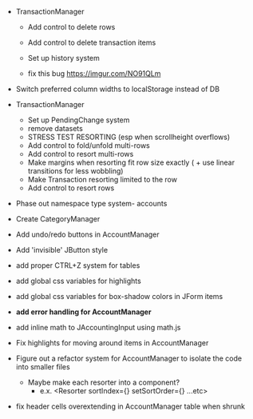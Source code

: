 -   TransactionManager

    -   Add control to delete rows
    -   Add control to delete transaction items
    -   Set up history system

    -   fix this bug https://imgur.com/NO91QLm

-   Switch preferred column widths to localStorage instead of DB

-   TransactionManager
    -   Set up PendingChange system
    -   remove datasets
    -   STRESS TEST RESORTING (esp when scrollheight overflows)
    -   Add control to fold/unfold multi-rows
    -   Add control to resort multi-rows
    -   Make margins when resorting fit row size exactly ( + use linear transitions for less wobbling)
    -   Make Transaction resorting limited to the row
    -   Add control to resort rows
-   Phase out namespace type system- accounts
-   Create CategoryManager
-   Add undo/redo buttons in AccountManager
-   Add 'invisible' JButton style
-   add proper CTRL+Z system for tables
-   add global css variables for highlights
-   add global css variables for box-shadow colors in JForm items
-   **add error handling for AccountManager**
-   add inline math to JAccountingInput using math.js
-   Fix highlights for moving around items in AccountManager
-   Figure out a refactor system for AccountManager to isolate the code into smaller files
    -   Maybe make each resorter into a component?
        -   e.x. <Resorter sortIndex={} setSortOrder={} ...etc>
-   fix header cells overextending in AccountManager table when shrunk
